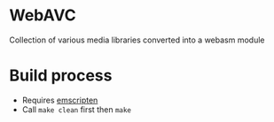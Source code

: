 # WebAVC

Collection of various media libraries converted into a webasm module

# Build process

- Requires [emscripten](https://github.com/emscripten-core/emscripten)
- Call `make clean` first then `make`
